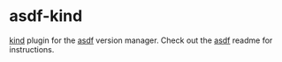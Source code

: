 # asdf-kind

[kind](https://github.com/kubernetes-sigs/kind) plugin for the 
[asdf](https://github.com/asdf-vm/asdf) version manager.
Check out the [asdf](https://github.com/asdf-vm/asdf) readme for instructions.

